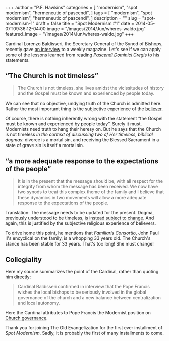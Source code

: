 +++
author = "P.F. Hawkins"
categories = [
  "modernism",
  "spot modernism",
  "hermeneutic of pascendi",
]
tags = [
  "modernism",
  "spot modernism",
  "hermeneutic of pascendi",
]
description = ""
slug = "spot-modernism-1"
draft = false
title = "Spot Modernism #1"
date = 2014-05-07T09:36:12-04:00
image = "/images/2014/Jun/wheres-waldo.jpg"
featured_image = "/images/2014/Jun/wheres-waldo.jpg"
+++

Cardinal Lorenzo Baldisseri, the Secretary General of the Synod of Bishops, recently gave [an interview](https://web.archive.org/web/20140516011136/http://cathcon.blogspot.com/2014/05/cardinal-wants-change-in-church.html) to a weekly magazine. Let's see if we can apply some of the lessons learned from [reading *Pascendi Dominici Gregis*](https://theoldevangelization.com/pascendi-series/) to his statements. 

## “The Church is not timeless”

> The Church is not timeless, she lives amidst the vicissitudes of history and the Gospel must be known and experienced by people today.

We can see that no objective, undying truth of the Church is admitted here. Rather the most important thing is the subjective experience of the [believer](https://theoldevangelization.com/the-modernist-believer/).

Of course, there is nothing inherently wrong with the statement “the Gospel must be known and experienced by people today”. Surely it must. Modernists need truth to hang their heresy on. But he says that the Church is not timeless *in the context of discussing two of Her timeless, biblical dogmas*: divorce is a mortal sin, and receiving the Blessed Sacrament in a state of grave sin is itself a mortal sin.

## “a more adequate response to the expectations of the people”

> It is in the present that the message should be, with all respect for the integrity from whom the message has been received. We now have two synods to treat this complex theme of the family and I believe that these dynamics in two movements will allow a more adequate response to the expectations of the people.

Translation: The message needs to be updated for the present. Dogma, previously understood to be timeless, [is instead subject to change.](https://theoldevangelization.com/the-modernist-philosopher/) And again, this is justified by the subjective religious experience of believers. 

To drive home this point, he mentions that *Familiaris Consortio*, John Paul II's encyclical on the family, is a whopping 33 years old. The Church's stance has been stable for 33 years. That's too long! She must change!

## Collegiality

Here my source summarizes the point of the Cardinal, rather than quoting him directly:

> Cardinal Baldisseri confirmed in interview that the Pope Francis wishes the local bishops to be seriously involved in the global governance of the church and a new balance between centralization and local autonomy.

Here the Cardinal attributes to Pope Francis the Modernist position on [Church governance](https://theoldevangelization.com/the-modernist-reformer/).

Thank you for joining The Old Evangelization for the first ever installment of *Spot Modernism*. Sadly, it is probably the first of many installments to come.
